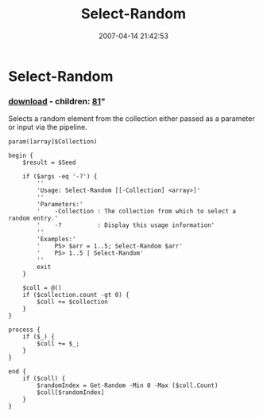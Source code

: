 ﻿---
pid:            60
parent:         0
children:       81
poster:         Joel Bennett
title:          Select-Random
date:           2007-04-14 21:42:53
format:         posh
---

# Select-Random

### [download](60.ps1) - children: [81](81.md)"

Selects a random element from the collection either passed as a parameter or input via the pipeline.

```posh
param([array]$Collection)
 
begin {
    $result = $Seed
    
    if ($args -eq '-?') {
        ''
        'Usage: Select-Random [[-Collection] <array>]'
        ''
        'Parameters:'
        '    -Collection : The collection from which to select a random entry.'
        '    -?          : Display this usage information'
        ''
        'Examples:'
        '    PS> $arr = 1..5; Select-Random $arr'
        '    PS> 1..5 | Select-Random'
        ''
        exit
    } 
 
    $coll = @()
    if ($collection.count -gt 0) { 
        $coll += $collection
    }
}
 
process {
    if ($_) {
        $coll += $_;
    }
}
 
end {
    if ($coll) {
        $randomIndex = Get-Random -Min 0 -Max ($coll.Count)
        $coll[$randomIndex]
    }
}

```
